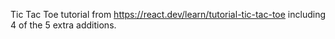 Tic Tac Toe tutorial from https://react.dev/learn/tutorial-tic-tac-toe including 4 of the 5 extra additions.
